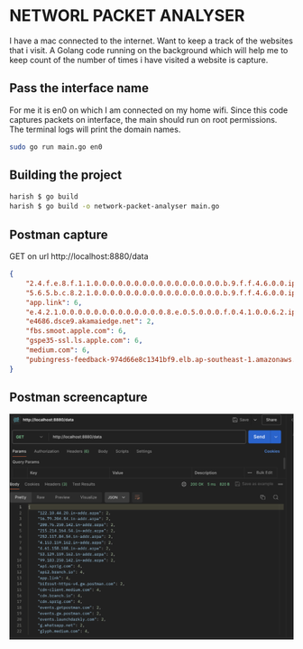 # NETWORL PACKET ANALYSER
I have a mac connected to the internet. Want to keep a track of the websites that i visit. A Golang code running on the background which will help me to keep count of the number of times i have visited a website is capture.

## Pass the interface name 
For me it is en0 on which I am connected on my home wifi. Since this code captures packets on interface, the main should run on root permissions. The terminal logs will print the domain names.

```bash
sudo go run main.go en0
```

## Building the project
```bash
harish $ go build  
harish $ go build -o network-packet-analyser main.go 
```

## Postman capture
GET on url http://localhost:8880/data
```json
{
    "2.4.f.e.8.f.1.1.0.0.0.0.0.0.0.0.0.0.0.0.0.0.0.0.b.9.f.f.4.6.0.0.ip6.arpa": 2,
    "5.6.5.b.c.8.2.1.0.0.0.0.0.0.0.0.0.0.0.0.0.0.0.0.b.9.f.f.4.6.0.0.ip6.arpa": 2,
    "app.link": 6,
    "e.4.2.1.0.0.0.0.0.0.0.0.0.0.0.0.0.8.e.0.5.0.0.0.f.0.4.1.0.0.6.2.ip6.arpa": 2,
    "e4686.dsce9.akamaiedge.net": 2,
    "fbs.smoot.apple.com": 6,
    "gspe35-ssl.ls.apple.com": 6,
    "medium.com": 6,
    "pubingress-feedback-974d66e8c1341bf9.elb.ap-southeast-1.amazonaws.com": 2
}
```

## Postman screencapture
![Screeshot for API Request](https://github.com/pillaiharish/network-packet-analyser/blob/main/postman_api_response.png)